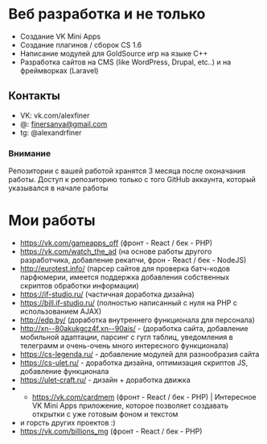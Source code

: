 # Веб разработка и не только

- Создание VK Mini Apps
- Создание плагинов / сборок CS 1.6
- Написание модулей для GoldSource игр на языке C++
- Разработка сайтов на CMS (like WordPress, Drupal, etc..) и на фреймворках (Laravel)

## Контакты
- VK: vk.com/alexfiner
- @: finersanya@gmail.com
- tg: @alexandrfiner

### Внимание
Репозитории с вашей работой хранятся 3 месяца после оконачания работы. Доступ к репозиторию только с того GitHub аккаунта, который указывался в начале работы

# Мои работы
- https://vk.com/gameapps_off (фронт - React / бек - PHP)
- https://vk.com/watch_the_ad (на основе работы другого разработчика, добавление рекапчи, фрон - React / бек - NodeJS) 
- http://eurotest.info/ (парсер сайтов для проверка батч-кодов парфюмерии, имеется поддержка добавления собственных скриптов обработки информации)
- https://if-studio.ru/ (частичная доработка дизайна)
- https://bill.if-studio.ru/ (полностью написанный с нуля на PHP с использованием AJAX)
- http://edp.by/ (доработка внутреннего функционала для персонала)
- http://xn--80akukgcz4f.xn--90ais/ - (доработка сайта, добавление мобильной адаптации, парсинг с гугл таблиц, уведомления в телеграмм и очень-очень много интересного функционала)
- https://cs-legenda.ru/ - добавление модулей для разнообразия сайта
- https://cs-ulet.ru/ - доработка дизайна, оптимизация скриптов JS, добавление функционала
- https://ulet-craft.ru/ - дизайн + доработка движка
- - https://vk.com/cardmem (фронт - React / бек - PHP) | Интересное VK Mini Apps приложение, которое позволяет создавать открытки с уже готовым фоном и текстом
- и горсть других проектов :)
- https://vk.com/billions_mg (фронт - React / бек - PHP)
